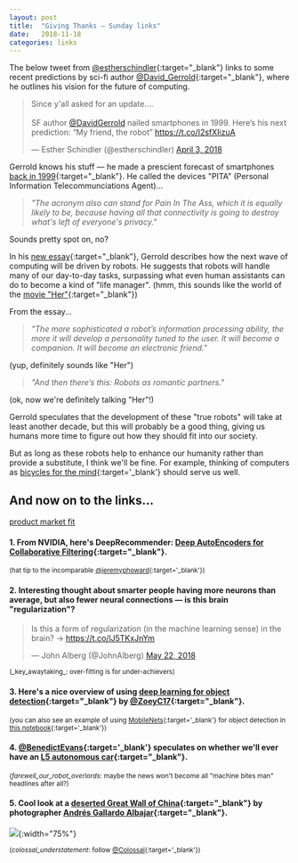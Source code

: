 ```yaml
---
layout: post
title:  "Giving Thanks — Sunday links"
date:   2018-11-18
categories: links
---
```


The below tweet from [@estherschindler](https://twitter.com/estherschindler){:target="_blank"} links to some recent predictions by sci-fi author [@David_Gerrold](https://twitter.com/David_Gerrold){:target="_blank"}, where he outlines his vision for the future of computing. 


<blockquote class="twitter-tweet" data-conversation="none" data-lang="en"><p lang="en" dir="ltr">Since y&#39;all asked for an update....<br><br>SF author <a href="https://twitter.com/DavidGerrold?ref_src=twsrc%5Etfw">@DavidGerrold</a> nailed smartphones in 1999. Here’s his next prediction: “My friend, the robot” <a href="https://t.co/I2sfXIizuA">https://t.co/I2sfXIizuA</a></p>&mdash; Esther Schindler (@estherschindler) <a href="https://twitter.com/estherschindler/status/981248575970557952?ref_src=twsrc%5Etfw">April 3, 2018</a></blockquote>
<script async src="https://platform.twitter.com/widgets.js" charset="utf-8"></script>


Gerrold knows his stuff — he made a prescient forecast of smartphones [back in 1999](https://twitter.com/estherschindler/status/979005249452232704){:target="_blank"}. He called the devices "PITA" (Personal Information Telecommunciations Agent)...  

>_"The acronym also can stand for Pain In The Ass, which it is equally  likely to be, because having all that connectivity is going to destroy what's left of everyone's privacy."_

Sounds pretty spot on, no?

In his [new essay](https://www.hpe.com/us/en/insights/articles/the-future-of-robots-from-science-fiction-to-present-day-predictions-1804.html){:target="_blank"}, Gerrold describes how the next wave of computing will be driven by robots. He suggests that robots will handle many of our day-to-day tasks, surpassing what even human assistants can do to become a kind of "life manager". (hmm, this sounds like the world of the [movie "Her"](https://www.imdb.com/title/tt1798709/){:target="_blank"}) 

From the essay...  

>_"The more sophisticated a robot’s information processing ability, the more it will develop a personality tuned to the user. It will become a companion. It will become an electronic friend."_  

(yup, definitely sounds like "Her") 

>_"And then there’s this: Robots as romantic partners."_

(ok, now we're definitely talking "Her"!)

Gerrold speculates that the development of these "true robots" will take at least another decade, but this will probably be a good thing, giving us humans more time to figure out how they should fit into our society.  

But as long as these robots help to enhance our humanity rather than provide a substitute, I think we'll be fine. For example, thinking of computers as [bicycles for the mind](https://www.brainpickings.org/2011/12/21/steve-jobs-bicycle-for-the-mind-1990/){:target='_blank'} should serve us well.  


## And now on to the links... 

[product market fit](https://firstround.com/review/how-superhuman-built-an-engine-to-find-product-market-fit/)

#### 1. From NVIDIA, here's DeepRecommender: [Deep AutoEncoders for Collaborative Filtering](https://github.com/NVIDIA/DeepRecommender/blob/master/README.md){:target="_blank"}.  
<small>(hat tip to the incomparable [@jeremyphoward](https://twitter.com/jeremyphoward){:target='_blank'})</small>


#### 2. Interesting thought about smarter people having more neurons than average, but also fewer neural connections — is this brain "regularization"?
<blockquote class="twitter-tweet" data-lang="en"><p lang="en" dir="ltr">Is this a form of regularization (in the machine learning sense) in the brain? -&gt;  <a href="https://t.co/lJ5TKxJnYm">https://t.co/lJ5TKxJnYm</a></p>&mdash; John Alberg (@JohnAlberg) <a href="https://twitter.com/JohnAlberg/status/998969485334740992?ref_src=twsrc%5Etfw">May 22, 2018</a></blockquote>
<script async src="https://platform.twitter.com/widgets.js" charset="utf-8"></script>  
<small>(_key_awaytaking_: over-fitting is for under-achievers)</small>


#### 3. Here's a nice overview of using [deep learning for object detection](https://zoey4ai.com/2018/05/12/deep-learning-object-detection/){:target="_blank"} by [@ZoeyC17](https://twitter.com/ZoeyC17){:target="_blank"}.  
<small>(you can also see an example of using [MobileNets](https://arxiv.org/abs/1704.04861){:target='_blank'} for object detection in [this notebook](https://github.com/kcbighuge/SDCND-Object-Detection-Lab/blob/master/CarND-Object-Detection-Lab.ipynb){:target='_blank'})</small>


#### 4. [@BenedictEvans](https://twitter.com/BenedictEvans){:target='_blank'} speculates on whether we'll ever have an [L5 autonomous car](https://www.ben-evans.com/benedictevans/2018/3/26/steps-to-autonomy){:target="_blank"}.  
<small>(_farewell_our_robot_overlords_: maybe the news won't become all "machine bites man" headlines after all?)</small>


#### 5. Cool look at a [deserted Great Wall of China](https://www.thisiscolossal.com/2018/04/deserted-great-wall-of-china/){:target="_blank"} by photographer [Andrés Gallardo Albajar](https://www.behance.net/andresgallardo){:target="_blank"}.  

![](https://www.thisiscolossal.com/wp-content/uploads/2018/04/AndresGallardoAlbajar_02.jpg){:width="75%"}

<small>(_colossal_understatement_: follow [@Colossal](https://twitter.com/Colossal){:target='_blank'})</small>  

